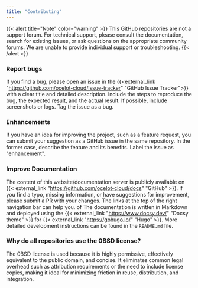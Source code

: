 ```yaml
---
title: "Contributing"
---
```


{{< alert title="Note" color="warning" >}}
This GitHub repositories are not a support forum. For technical support, please consult the documentation, search for existing issues, or ask questions on the appropriate community forums. We are unable to provide individual support or troubleshooting.
{{< /alert >}}

### Report bugs

If you find a bug, please open an issue in the {{<external_link "https://github.com/ocelot-cloud/issue-tracker" "GitHub Issue Tracker">}} with a clear title and detailed description. Include the steps to reproduce the bug, the expected result, and the actual result. If possible, include screenshots or logs. Tag the issue as a bug.

### Enhancements

If you have an idea for improving the project, such as a feature request, you can submit your suggestion as a GitHub issue in the same repository. In the former case, describe the feature and its benefits. Label the issue as "enhancement".

### Improve Documentation

The content of this website/documentation server is publicly available on {{< external_link "https://github.com/ocelot-cloud/docs" "GitHub" >}}. If you find a typo, missing information, or have suggestions for improvement, please submit a PR with your changes. The links at the top of the right navigation bar can help you. of The documentation is written in Markdown and deployed using the {{< external_link "https://www.docsy.dev/" "Docsy theme" >}} for {{< external_link "https://gohugo.io/" "Hugo" >}}. More detailed development instructions can be found in the `README.md` file.

### Why do all repositories use the 0BSD license?

The 0BSD license is used because it is highly permissive, effectively equivalent to the public domain, and concise. It eliminates common legal overhead such as attribution requirements or the need to include license copies, making it ideal for minimizing friction in reuse, distribution, and integration.